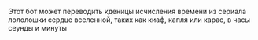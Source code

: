 Этот бот может переводить кденицы исчисления времени из сериала лололошки сердце вселенной, таких как киаф, капля или карас, в часы сеунды и минуты


<!---
Alice-5-eng/Alice-5-eng is a ✨ special ✨ repository because its `README.md` (this file) appears on your GitHub profile.
You can click the Preview link to take a look at your changes.
--->
